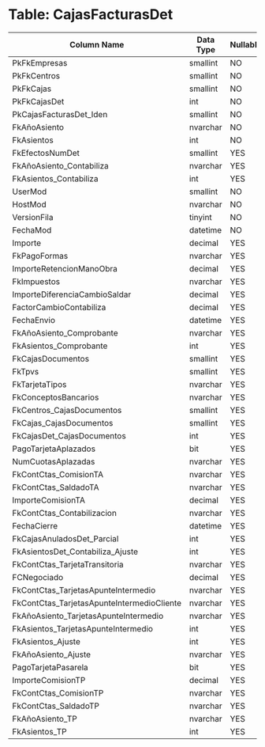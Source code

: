 # Table: CajasFacturasDet

| Column Name | Data Type | Nullable |
|-------------|-----------|----------|
| PkFkEmpresas | smallint | NO |
| PkFkCentros | smallint | NO |
| PkFkCajas | smallint | NO |
| PkFkCajasDet | int | NO |
| PkCajasFacturasDet_Iden | smallint | NO |
| FkAñoAsiento | nvarchar | NO |
| FkAsientos | int | NO |
| FkEfectosNumDet | smallint | YES |
| FkAñoAsiento_Contabiliza | nvarchar | YES |
| FkAsientos_Contabiliza | int | YES |
| UserMod | smallint | NO |
| HostMod | nvarchar | NO |
| VersionFila | tinyint | NO |
| FechaMod | datetime | NO |
| Importe | decimal | YES |
| FkPagoFormas | nvarchar | YES |
| ImporteRetencionManoObra | decimal | YES |
| FkImpuestos | nvarchar | YES |
| ImporteDiferenciaCambioSaldar | decimal | YES |
| FactorCambioContabiliza | decimal | YES |
| FechaEnvio | datetime | YES |
| FkAñoAsiento_Comprobante | nvarchar | YES |
| FkAsientos_Comprobante | int | YES |
| FkCajasDocumentos | smallint | YES |
| FkTpvs | smallint | YES |
| FkTarjetaTipos | nvarchar | YES |
| FkConceptosBancarios | nvarchar | YES |
| FkCentros_CajasDocumentos | smallint | YES |
| FkCajas_CajasDocumentos | smallint | YES |
| FkCajasDet_CajasDocumentos | int | YES |
| PagoTarjetaAplazados | bit | YES |
| NumCuotasAplazadas | nvarchar | YES |
| FkContCtas_ComisionTA | nvarchar | YES |
| FkContCtas_SaldadoTA | nvarchar | YES |
| ImporteComisionTA | decimal | YES |
| FkContCtas_Contabilizacion | nvarchar | YES |
| FechaCierre | datetime | YES |
| FkCajasAnuladosDet_Parcial | int | YES |
| FkAsientosDet_Contabiliza_Ajuste | int | YES |
| FkContCtas_TarjetaTransitoria | nvarchar | YES |
| FCNegociado | decimal | YES |
| FkContCtas_TarjetasApunteIntermedio | nvarchar | YES |
| FkContCtas_TarjetasApunteIntermedioCliente | nvarchar | YES |
| FkAñoAsiento_TarjetasApunteIntermedio | nvarchar | YES |
| FkAsientos_TarjetasApunteIntermedio | int | YES |
| FkAsientos_Ajuste | int | YES |
| FkAñoAsiento_Ajuste | nvarchar | YES |
| PagoTarjetaPasarela | bit | YES |
| ImporteComisionTP | decimal | YES |
| FkContCtas_ComisionTP | nvarchar | YES |
| FkContCtas_SaldadoTP | nvarchar | YES |
| FkAñoAsiento_TP | nvarchar | YES |
| FkAsientos_TP | int | YES |
